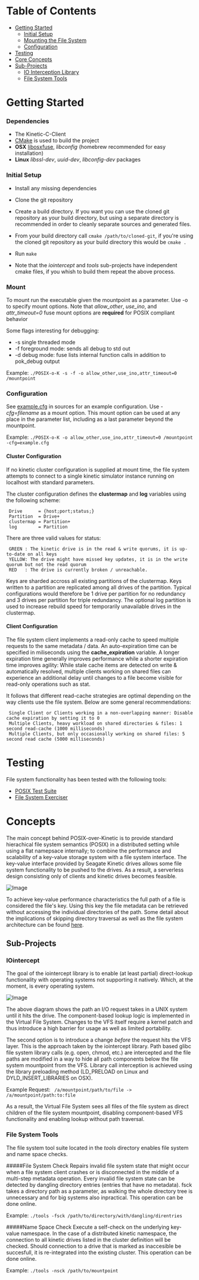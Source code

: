 # Table of Contents
  * [Getting Started](#getting-started)
    * [Initial Setup](#initial-setup)
    * [Mounting the File System](#mount)
    * [Configuration](#configuration)
  * [Testing](#testing)
  * [Core Concepts](#concepts)
  * [Sub-Projects](#sub-projects)  
    * [IO Interception Library](#iointercept)
    * [File System Tools](#file-system-tools)

# Getting Started
### Dependencies
+ The Kinetic-C-Client
+ [CMake](http://www.cmake.org) is used to build the project
+ **OSX** [libosxfuse](http://osxfuse.github.io), *libconfig* (homebrew recommended for easy installation) 
+ **Linux** *libssl-dev*, *uuid-dev*, *libconfig-dev* packages

### Initial Setup
+ Install any missing dependencies
+ Clone the git repository 
+ Create a build directory. If you want you can use the cloned git repository as your build directory, but using a separate directory is recommended in order to cleanly separate sources and generated files. 
+ From your build directory call `cmake /path/to/cloned-git`, if you're using the cloned git repository as your build directory this would be `cmake .` 
+ Run `make`

+ Note that the *iointercept* and *tools* sub-projects have independent cmake files, if you whish to build them repeat the above process. 

### Mount
To mount run the executable given the mountpoint as a parameter. Use -o to specify mount options. Note that *allow_other*, *use_ino*, and *attr_timeout=0* fuse mount options are **required** for POSIX compliant behavior

Some flags interesting for debugging: 
+ -s single threaded mode
+ -f foreground mode: sends all debug to std out 
+ -d debug mode: fuse lists internal function calls in addition to pok_debug output

Example: `./POSIX-o-K -s -f -o allow_other,use_ino,attr_timeout=0 /mountpoint` 


### Configuration

See [example.cfg](example.cfg) in sources for an example configuration. Use *-cfg=filename* as a mount option. This mount option can be used at any place in the parameter list, including as a last parameter beyond the mountpoint. 

Example: `./POSIX-o-K -o allow_other,use_ino,attr_timeout=0 /mountpoint -cfg=example.cfg` 

#### Cluster Configuration
If no kinetic cluster configuration is supplied at mount time, the file system attempts to connect to a single kinetic simulator instance running on localhost with standard parameters. 

The cluster configuration defines the **clustermap** and **log** variables using the following scheme:

     Drive      = {host;port;status;}
     Partition  = Drive+
     clustermap = Partition+
     log        = Partition 
     
There are three valid values for status: 
     
     GREEN : The kinetic drive is in the read & write quorums, it is up-to-date on all keys
     YELLOW: The drive might have missed key updates, it is in the write quorum but not the read quorum
     RED   : The drive is currently broken / unreachable. 

Keys are sharded accross all existing partitions of the clustermap. Keys written to a partition are replicated among all drives of the partition. Typical configurations would therefore be 1 drive per partition for no redundancy and 3 drives per partition for triple redundancy. The optional log partition is used to increase rebuild speed for temporarily unavailable drives in the clustermap. 

#### Client Configuration
The file system client implements a read-only cache to speed multiple requests to the same metadata / data. An auto-expiration time can be specified in miliseconds using the **cache_expiration** variable. A longer expiration time generally improves performance while a shorter expiration time improves agility: While stale cache items are detected on write & automatically resolved, multiple clients working on shared files can experience an additional delay until changes to a file become visible for read-only operations such as stat.

It follows that different read-cache strategies are optimal depending on the way clients use the file system. Below are some general recommendations: 
     
     Single Client or Clients working in a non-overlapping manner: Disable cache expiration by setting it to 0
     Multiple Clients, heavy workload on shared directories & files: 1 second read-cache (1000 milliseconds) 
     Multiple Clients, but only occasionally working on shared files: 5 second read cache (5000 milliseconds)


# Testing
File system functionality has been tested with the following tools: 
+ [POSIX Test Suite](http://www.tuxera.com/community/posix-test-suite/)
+ [File System Exerciser](http://codemonkey.org.uk/projects/fsx/)


# Concepts 
The main concept behind POSIX-over-Kinetic is to provide standard hierachical file system semantics (POSIX) in a distributed setting while using a flat namepsace internally; to combine the performance and scalability of a key-value storage system with a file system interface. The key-value interface provided by Seagate Kinetic drives allows some file system functionality to be pushed to the drives. As a result, a serverless design consisting only of clients and kinetic drives becomes feasible. 

![Image](../../wiki/distributed-fs.png?raw=true)

To achieve key-value performance characteristics the full path of a file is considered the file's key. Using this key the file metadata can be retrieved without accessing the individual directories of the path. Some detail about the implications of skipping directory traversal as well as the file system architecture can be found [here](README_ARCH.md).


## Sub-Projects
### IOintercept 
The goal of the iointercept library is to enable (at least partial) direct-lookup functionality with operating systems not supporting it natively. Which, at the moment, is every operating system.

![Image](../../wiki/iopath.png?raw=true)

The above diagram shows the path an I/O request takes in a UNIX system until it hits the drive. The component-based lookup logic is implemented in the Virtual File System. Changes to the VFS itself require a kernel patch and thus introduce a high barrier for usage as well as limited portability. 

The second option is to introduce a change *before* the request hits the VFS layer. This is the approach taken by the iointercept library. Path based glibc file system library calls (e.g. open, chmod, etc.) are intercepted and the file paths are modified in a way to hide all path components below the file system mountpoint from the VFS. Library call interception is achieved using the library preloading method (LD_PRELOAD on Linux and DYLD_INSERT_LIBRARIES on OSX). 

Example Request: ` /a/mountpoint/path/to/file -> /a/mountpoint/path:to:file`

As a result, the Virtual File System sees all files of the file system as direct children of the file system mountpoint, disabling component-based VFS functionality and enabling lookup without path traversal. 


### File System Tools
The file system tool suite located in the *tools* directory enables file system and name space checks. 

#####File System Check 
Repairs invalid file system state that might occur when a file system client crashes or is disconnected in the middle of a multi-step metadata operation. Every invalid file system state can be detected by dangling directory entries (entries that have no metadata). fsck takes a directory path as a parameter, as walking the whole directory tree is unnecessary and for big systems also inpractical. This operation can be done online. 

Example: `./tools -fsck /path/to/directory/with/dangling/direntries` 

#####Name Space Check 
Execute a self-check on the underlying key-value namespace. In the case of a distributed kinetic namespace, the connection to all kinetic drives listed in the cluster definition will be checked. Should connection to a drive that is marked as inaccesible be succesfull, it is re-integrated into the existing cluster. This operation can be done online. 

Example: `./tools -nsck /path/to/mountpoint` 




